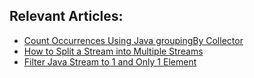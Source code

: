 ## Relevant Articles:

- [Count Occurrences Using Java groupingBy Collector](https://www.baeldung.com/java-groupingby-count)
- [How to Split a Stream into Multiple Streams](https://www.baeldung.com/java-split-stream)
- [Filter Java Stream to 1 and Only 1 Element](https://www.baeldung.com/java-filter-stream-unique-element)

